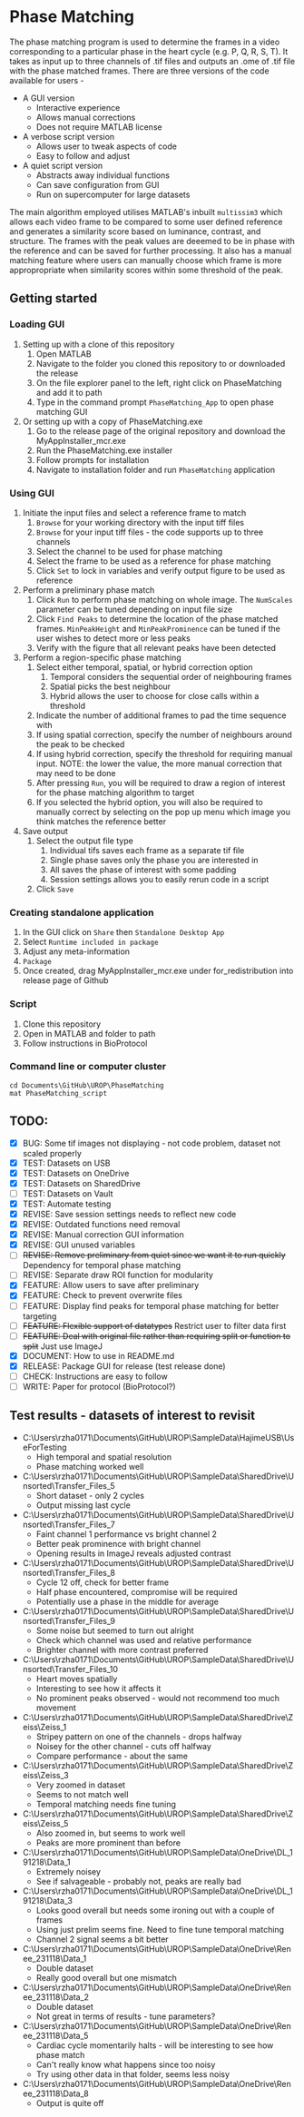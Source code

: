 # Phase Matching

The phase matching program is used to determine the frames in a video corresponding to a particular phase in the heart cycle (e.g. P, Q, R, S, T).
It takes as input up to three channels of .tif files and outputs an .ome of .tif file with the phase matched frames.
There are three versions of the code available for users - 

- A GUI version
  - Interactive experience
  - Allows manual corrections
  - Does not require MATLAB license
- A verbose script version
  - Allows user to tweak aspects of code
  - Easy to follow and adjust
- A quiet script version
  - Abstracts away individual functions
  - Can save configuration from GUI
  - Run on supercomputer for large datasets

The main algorithm employed utilises MATLAB's inbuilt `multissim3` which allows each video frame to be compared to some user defined reference and 
generates a similarity score based on luminance, contrast, and structure. The frames with the peak values are deeemed to be in phase with the reference 
and can be saved for further processing. It also has a manual matching feature where users can manually choose which frame is more appropropriate when 
similarity scores within some threshold of the peak.

## Getting started

### Loading GUI
1. Setting up with a clone of this repository
    1. Open MATLAB
    2. Navigate to the folder you cloned this repository to or downloaded the release
    3. On the file explorer panel to the left, right click on PhaseMatching and add it to path
    4. Type in the command prompt `PhaseMatching_App` to open phase matching GUI
2. Or setting up with a copy of PhaseMatching.exe
    1. Go to the release page of the original repository and download the MyAppInstaller_mcr.exe
    2. Run the PhaseMatching.exe installer
    3. Follow prompts for installation
    4. Navigate to installation folder and run `PhaseMatching` application

### Using GUI
1. Initiate the input files and select a reference frame to match
    1. `Browse` for your working directory with the input tiff files
    2. `Browse` for your input tiff files - the code supports up to three channels
    3. Select the channel to be used for phase matching
    4. Select the frame to be used as a reference for phase matching
    5. Click `Set` to lock in variables and verify output figure to be used as reference
2. Perform a preliminary phase match
    1. Click `Run` to perform phase matching on whole image. The `NumScales` parameter can be tuned depending on input file size
    2. Click `Find Peaks` to determine the location of the phase matched frames. `MinPeakHeight` and `MinPeakProminence` can be tuned if the user wishes to detect more or less peaks
    3. Verify with the figure that all relevant peaks have been detected
3. Perform a region-specific phase matching
    1. Select either temporal, spatial, or hybrid correction option
        1. Temporal considers the sequential order of neighbouring frames
        2. Spatial picks the best neighbour
        3. Hybrid allows the user to choose for close calls within a threshold
    2. Indicate the number of additional frames to pad the time sequence with
    3. If using spatial correction, specify the number of neighbours around the peak to be checked
    4. If using hybrid correction, specify the threshold for requiring manual input. NOTE: the lower the value, the more manual correction that may need to be done
    5. After pressing `Run`, you will be required to draw a region of interest for the phase matching algorithm to target
    6. If you selected the hybrid option, you will also be required to manually correct by selecting on the pop up menu which image you think matches the reference better
4. Save output
    1. Select the output file type
        1. Individual tifs saves each frame as a separate tif file
        2. Single phase saves only the phase you are interested in
        3. All saves the phase of interest with some padding
        4. Session settings allows you to easily rerun code in a script
    2. Click `Save`
    
### Creating standalone application
1. In the GUI click on `Share` then `Standalone Desktop App`
2. Select `Runtime included in package`
3. Adjust any meta-information
4. `Package`
5. Once created, drag MyAppInstaller_mcr.exe under for_redistribution into release page of Github

### Script
1. Clone this repository
2. Open in MATLAB and folder to path
3. Follow instructions in BioProtocol

### Command line or computer cluster
```
cd Documents\GitHub\UROP\PhaseMatching
mat PhaseMatching_script
```

## TODO:
- [x] BUG: Some tif images not displaying - not code problem, dataset not scaled properly
- [x] TEST: Datasets on USB
- [x] TEST: Datasets on OneDrive
- [x] TEST: Datasets on SharedDrive
- [ ] TEST: Datasets on Vault
- [x] TEST: Automate testing
- [x] REVISE: Save session settings needs to reflect new code
- [x] REVISE: Outdated functions need removal
- [x] REVISE: Manual correction GUI information
- [x] REVISE: GUI unused variables
- [ ] ~~REVISE: Remove preliminary from quiet since we want it to run quickly~~ Dependency for temporal phase matching
- [ ] REVISE: Separate draw ROI function for modularity
- [x] FEATURE: Allow users to save after preliminary
- [x] FEATURE: Check to prevent overwrite files
- [ ] FEATURE: Display find peaks for temporal phase matching for better targeting
- [ ] ~~FEATURE: Flexible support of datatypes~~ Restrict user to filter data first
- [ ] ~~FEATURE: Deal with original file rather than requiring split or function to split~~ Just use ImageJ
- [x] DOCUMENT: How to use in README.md
- [x] RELEASE: Package GUI for release (test release done)
- [ ] CHECK: Instructions are easy to follow
- [ ] WRITE: Paper for protocol (BioProtocol?)

## Test results - datasets of interest to revisit
- C:\Users\rzha0171\Documents\GitHub\UROP\SampleData\HajimeUSB\UseForTesting
    - High temporal and spatial resolution
    - Phase matching worked well
- C:\Users\rzha0171\Documents\GitHub\UROP\SampleData\SharedDrive\Unsorted\Transfer_Files_5
    - Short dataset - only 2 cycles
    - Output missing last cycle
- C:\Users\rzha0171\Documents\GitHub\UROP\SampleData\SharedDrive\Unsorted\Transfer_Files_7
    - Faint channel 1 performance vs bright channel 2
    - Better peak prominence with bright channel
    - Opening results in ImageJ reveals adjusted contrast
- C:\Users\rzha0171\Documents\GitHub\UROP\SampleData\SharedDrive\Unsorted\Transfer_Files_8
    - Cycle 12 off, check for better frame
    - Half phase encountered, compromise will be required
    - Potentially use a phase in the middle for average
- C:\Users\rzha0171\Documents\GitHub\UROP\SampleData\SharedDrive\Unsorted\Transfer_Files_9
    - Some noise but seemed to turn out alright
    - Check which channel was used and relative performance
    - Brighter channel with more contrast preferred
- C:\Users\rzha0171\Documents\GitHub\UROP\SampleData\SharedDrive\Unsorted\Transfer_Files_10
    - Heart moves spatially
    - Interesting to see how it affects it
    - No prominent peaks observed - would not recommend too much movement
- C:\Users\rzha0171\Documents\GitHub\UROP\SampleData\SharedDrive\Zeiss\Zeiss_1
    - Stripey pattern on one of the channels - drops halfway
    - Noisey for the other channel - cuts off halfway
    - Compare performance - about the same
- C:\Users\rzha0171\Documents\GitHub\UROP\SampleData\SharedDrive\Zeiss\Zeiss_3
    - Very zoomed in dataset
    - Seems to not match well
    - Temporal matching needs fine tuning
- C:\Users\rzha0171\Documents\GitHub\UROP\SampleData\SharedDrive\Zeiss\Zeiss_5
    - Also zoomed in, but seems to work well
    - Peaks are more prominent than before
- C:\Users\rzha0171\Documents\GitHub\UROP\SampleData\OneDrive\DL_191218\Data_1
    - Extremely noisey
    - See if salvageable - probably not, peaks are really bad
- C:\Users\rzha0171\Documents\GitHub\UROP\SampleData\OneDrive\DL_191218\Data_3
    - Looks good overall but needs some ironing out with a couple of frames
    - Using just prelim seems fine. Need to fine tune temporal matching
    - Channel 2 signal seems a bit better
- C:\Users\rzha0171\Documents\GitHub\UROP\SampleData\OneDrive\Renee_231118\Data_1
    - Double dataset
    - Really good overall but one mismatch
- C:\Users\rzha0171\Documents\GitHub\UROP\SampleData\OneDrive\Renee_231118\Data_2
    - Double dataset
    - Not great in terms of results - tune parameters?
- C:\Users\rzha0171\Documents\GitHub\UROP\SampleData\OneDrive\Renee_231118\Data_5
    - Cardiac cycle momentarily halts - will be interesting to see how phase match
    - Can't really know what happens since too noisy
    - Try using other data in that folder, seems less noisy
- C:\Users\rzha0171\Documents\GitHub\UROP\SampleData\OneDrive\Renee_231118\Data_8
    - Output is quite off


